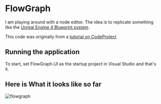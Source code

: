 # FlowGraph

I am playing around with a node editor.
The idea is to replicate something like the [Unreal Engine 4 Blueprint system](https://docs.unrealengine.com/latest/INT/Engine/Blueprints/).

This code was originally from a [tutorial on CodeProject](https://www.codeproject.com/Articles/182683/NetworkView-A-WPF-custom-control-for-visualizing-a)

## Running the application

To start, set FlowGraph.UI as the startup project in Visual Studio and that's it.

## Here is What it looks like so far
![flowgraph](https://user-images.githubusercontent.com/14002212/37559948-aa7fc826-2a37-11e8-8a34-42c60da960e4.png)
